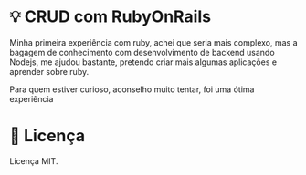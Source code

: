 # :bulb: CRUD com RubyOnRails

Minha primeira experiência com ruby, achei que seria
mais complexo, mas a bagagem de conhecimento com desenvolvimento de backend usando Nodejs, me ajudou bastante, pretendo criar mais algumas aplicações e aprender sobre ruby. 

Para quem estiver curioso, aconselho muito tentar, foi uma ótima experiência

# :memo: Licença

Licença MIT.
